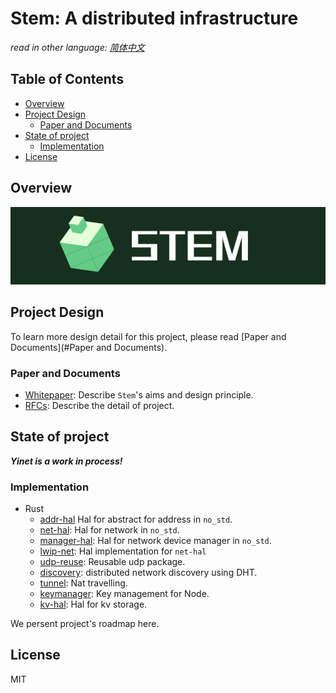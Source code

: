 # Stem: A distributed infrastructure

*read in other language: [简体中文](zh/README.md)*

## Table of Contents

- [Overview](#Overview)
- [Project Design](#project-design)
  - [Paper and Documents](#paper-and-documents)
- [State of project](#state-of-project)
  - [Implementation](#Implementation)
- [License](#License)

## Overview

![](img/stem.png)

## Project Design

To learn more design detail for this project, please read [Paper and Documents](#Paper and Documents). 

### Paper and Documents

- [Whitepaper](en/whitepaper.md): Describe `Stem`'s aims and design principle.
- [RFCs](en/rfcs/index.md): Describe the detail of project.

## State of project

***Yinet is a work in process!***

### Implementation

- Rust
  - [addr-hal](#) Hal for abstract for address in `no_std`.
  - [net-hal](#): Hal for network in `no_std`.
  - [manager-hal](#): Hal for network device manager in `no_std`.
  - [lwip-net](#): Hal implementation for `net-hal`
  - [udp-reuse](#): Reusable udp package.
  - [discovery](#): distributed network discovery using DHT.
  - [tunnel](#): Nat travelling.
  - [keymanager](#): Key management for Node.
  - [kv-hal](#): Hal for kv storage.

We persent project's roadmap here.

## License

MIT